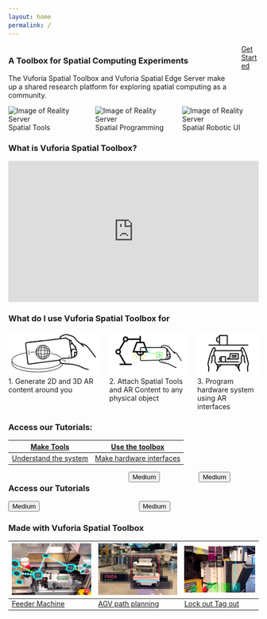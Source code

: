 ```yaml
---
layout: home
permalink: /
---
```


<div class="columns is-vcentered">
  <div class="column is-info is-outlined">
    <h3>A Toolbox for Spatial Computing Experiments</h3>
    <p>The Vuforia Spatial Toolbox and Vuforia Spatial Edge Server make up a shared research platform for exploring spatial computing as a community.</p>
  </div>
  <div class="column is-one-quarter">
    <a class="button is-success is-pulled-right" href="/docs/use">
      Get Started
    </a>
  </div>
</div>

<div class="columns is-vcentered is-centered">
  <div class="column is-one-third">
    <img src="resources/distance.gif" alt="Image of Reality Server"/>
    <div class="column">
        Spatial Tools
    </div>
  </div>
  <div class="column is-one-third">
    <img src="resources/vst.gif" alt="Image of Reality Server"/>
    <div class="column">
        Spatial Programming
    </div>
  </div>
  <div class="column is-one-third">
    <img src="resources/mir.gif" alt="Image of Reality Server"/>
    <div class="column">
        Spatial Robotic UI
    </div>
  </div>
</div>


<div class="columns is-vcentered is-centered">
  <div class="column is-full">
    <h3>What is Vuforia Spatial Toolbox?</h3>
    <div class="column is-full">
       <div class="container" style="position: relative; width: 100%; height: 0; padding-bottom: 56.25%;">
            <iframe src="https://www.youtube.com/embed/JLP2t7yymnQ?rel=0" frameborder="0" allow="autoplay;" allowfullscreen class="video" style="position: absolute;top: 0; left: 0; width: 100%; height: 100%;">
            <img src = "resources/toolboxVideoPlaceholder.jpg" border = "0">
            </iframe>
        </div>
    </div>
  </div>
  </div>
  <div class="columns is-vcentered is-centered">
  <div class="column is-full">
  <h3>What do I use Vuforia Spatial Toolbox for</h3>
  </div>
  </div>
  <div class="columns is-vcentered is-centered">
  <div class="column is-one-third">
    <img src="resources/what1.jpg" alt="Image of Reality Server"/>
    <div class="column">
        1. Generate 2D and 3D AR content around you 
    </div>
  </div>
  <div class="column is-one-third">
    <img src="resources/what3.jpg" alt="Image of Reality Server"/>
    <div class="column">
        2. Attach Spatial Tools and AR  Content to any physical object
    </div>
  </div>
  <div class="column is-one-third">
    <img src="resources/what2.jpg" alt="Image of Reality Server"/>
    <div class="column">
        3. Program hardware system using AR interfaces
    </div>
  </div>
</div>

### Access our Tutorials:

| [Make Tools](https://github.com/ptcrealitylab/vuforia-spatial-toolbox-documentation/tree/master/make%20tools) | [Use the toolbox](https://github.com/ptcrealitylab/vuforia-spatial-toolbox-documentation/tree/master/use) |
| --------------- | ----------------- |
| [Understand the system](https://github.com/ptcrealitylab/vuforia-spatial-toolbox-documentation/tree/master/understandSystem) | [Make hardware interfaces](https://github.com/ptcrealitylab/vuforia-spatial-toolbox-documentation/tree/master/interfaceWithHardware) |


<div class="columns is-vcentered is-centered">
 <div class="column is-full">
    <h3>Access our Tutorials</h3>
  </div>
  <div class="column is-half">
   <button class="button is-medium is-fullwidth is-info is-outlined">Medium</button>
  </div>
  <div class="column is-half">
   <button class="button is-medium is-fullwidth is-info is-outlined">Medium</button>
  </div>
    </div>
    <div class="columns is-vcentered is-centered">
  <div class="column is-half">
   <button class="button is-medium is-fullwidth is-info is-outlined">Medium</button>
  </div>
  <div class="column is-half">
    <button class="button is-medium is-fullwidth is-info is-outlined">Medium</button>
  </div>
</div>




### Made with Vuforia Spatial Toolbox

| ![Image of Reality Server](resources/feeder.jpg) | ![Image of Reality Server](resources/frida.jpg)| ![Image of Reality Server](resources/loto.jpg)|
| ------| -----------| -----------|
| [Feeder Machine](https://www.ptc.com/en/about/reality-lab/portfolio/research/editing-reality)| [AGV path planning](https://www.ptc.com/en/about/reality-lab/portfolio/research/kinetic-ar)| [Lock out Tag out](https://www.ptc.com/en/about/reality-lab/portfolio/experiment/editing-ar-in-space) |
